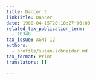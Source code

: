 ```yaml
---
title: Dancer 3
linkTitle: Dancer
date: 1980-04-15T20:18:27+00:00
related_tax_publication_term:
  - 10348
tax_issue: AGNI 12
authors:
  - profile/susan-schneider.md
tax_format: Print
translators: []

---
```

